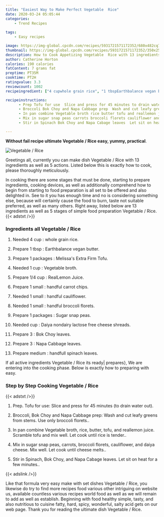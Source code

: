 ```yaml
---
title: "Easiest Way to Make Perfect Vegetable  Rice"
date: 2020-03-24 05:05:44
categories:
    - Trend Recipes
    
tags:
    - Easy recipes

image: https://img-global.cpcdn.com/recipes/5931721571172352/680x482cq70/vegetable-rice-recipe-main-photo.jpg
thumbnail: https://img-global.cpcdn.com/recipes/5931721571172352/350x250cq70/vegetable-rice-recipe-main-photo.jpg
description: How to Cook Appetizing Vegetable  Rice with 13 ingredients and 5 stages of easy cooking.
author: Catherine Horton
calories: 190 calories
fatContent: 7 grams fat
preptime: PT35M
cooktime: PT2H
ratingvalue: 3.3
reviewcount: 1002
recipeingredient: ["4 cupwhole grain rice", "1 tbspEarthbalance vegan butter", "1 packagesMelissas Extra Firm Tofu", "1 cupVegetable broth", "1/4 cupRealLemon Juice", "1 smallhandful carrot chips", "1 smallhandful cauliflower", "1 smallhandful broccoli florets", "1 packagesSugar snap peas", "cupDaiya nondairy lactose free cheese shreads", "3Bok Choy leaves", "3Napa Cabbage leaves", "mediumhandfull spinach leaves"]

recipeinstructions: 
      - Prep Tofu for use  Slice and press for 45 minutes to drain water out 
      - Broccoli Bok Choy and Napa Cabbage prep  Wash and cut leafy greens from stems  Use only broccoli florets 
      - In pan combine Vegetable broth rice butter tofu and reallemon juice  Scramble tofu and mix well  Let cook  until rice is tender 
      - Mix in sugar snap peas carrots broccoli florets cauliflower and daiya cheese  Mix well  Let cook until cheese melts 
      - Stir in Spinach Bok Choy and Napa Cabage leaves  Let sit on heat for a few minutes

---
```




**Without fail recipe ultimate Vegetable / Rice easy, yummy, practical**. 


![Vegetable / Rice](https://img-global.cpcdn.com/recipes/5931721571172352/680x482cq70/vegetable-rice-recipe-main-photo.jpg "Vegetable / Rice")




Greetings all, currently you can make dish Vegetable / Rice with 13 ingredients as well as 5 actions. Listed below this is exactly how to cook, please thoroughly meticulously.

In cooking there are some stages that must be done, starting to prepare ingredients, cooking devices, as well as additionally comprehend how to begin from starting to food preparation is all set to be offered and also delighted in. See to it you has enough time and no is considering something else, because will certainly cause the food to burn, taste not suitable preferred, as well as many others. Right away, listed below are 13 ingredients as well as 5 stages of simple food preparation Vegetable / Rice.
{{< adstxt />}}

### Ingredients all Vegetable / Rice


1. Needed 4 cup : whole grain rice.

1. Prepare 1 tbsp : Earthbalance vegan butter.

1. Prepare 1 packages : Melissa&#39;s Extra Firm Tofu.

1. Needed 1 cup : Vegetable broth.

1. Prepare 1/4 cup : RealLemon Juice.

1. Prepare 1 small : handful carrot chips.

1. Needed 1 small : handful cauliflower.

1. Needed 1 small : handful broccoli florets.

1. Prepare 1 packages : Sugar snap peas.

1. Needed cup : Daiya nondairy lactose free cheese shreads.

1. Prepare 3 : Bok Choy leaves.

1. Prepare 3 : Napa Cabbage leaves.

1. Prepare medium : handfull spinach leaves.



If all active ingredients Vegetable / Rice its ready| prepares}, We are entering into the cooking phase. Below is exactly how to preparing with easy.

### Step by Step Cooking Vegetable / Rice

{{< adstxt />}}


1. Prep. Tofu for use:  Slice and press for 45 minutes (to drain water out).



1. Broccoli, Bok Choy and Napa Cabbage prep:  Wash and cut leafy greens from stems.  Use only broccoli florets..



1. In pan combine Vegetable broth, rice, butter, tofu, and reallemon juice.  Scramble tofu and mix well.  Let cook  until rice is tender..



1. Mix in sugar snap peas, carrots, broccoli florets, cauliflower, and daiya cheese.  Mix well.  Let cook until cheese melts..



1. Stir in Spinach, Bok Choy, and Napa Cabage leaves.  Let sit on heat for a few minutes..





{{< adslink />}}

Like that formula very easy make with set dishes Vegetable / Rice, you likewise do try to find more recipes food various other intriguing on website us, available countless various recipes world food as well as we will remain to add as well as establish. Beginning with food healthy simple, tasty, and also nutritious to cuisine fatty, hard, spicy, wonderful, salty acid gets on our web page. Thank you for reading the ultimate dish Vegetable / Rice.

